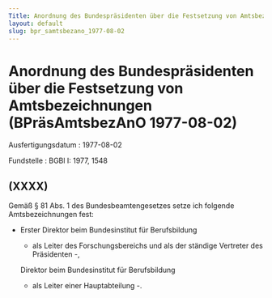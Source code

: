 ```yaml
---
Title: Anordnung des Bundespräsidenten über die Festsetzung von Amtsbezeichnungen
layout: default
slug: bpr_samtsbezano_1977-08-02
---
```


# Anordnung des Bundespräsidenten über die Festsetzung von Amtsbezeichnungen (BPräsAmtsbezAnO 1977-08-02)

Ausfertigungsdatum
:   1977-08-02

Fundstelle
:   BGBl I: 1977, 1548



## (XXXX)

Gemäß § 81 Abs. 1 des Bundesbeamtengesetzes setze ich folgende
Amtsbezeichnungen fest:

*   Erster Direktor beim Bundesinstitut für Berufsbildung

    -   als Leiter des Forschungsbereichs und als der ständige Vertreter des
        Präsidenten -,




    Direktor beim Bundesinstitut für Berufsbildung

    -   als Leiter einer Hauptabteilung -.







